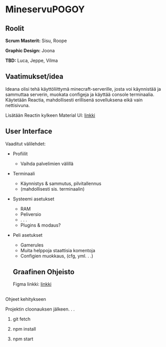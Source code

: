# MineservuPOGOY

## Roolit

**Scrum Masterit:** Sisu, Roope

**Graphic Design:** Joona

**TBD:** Luca, Jeppe, Vilma

## Vaatimukset/idea

Ideana olisi tehä käyttöliittymä minecraft-serverille, josta voi käynnistää ja sammuttaa serverin, muokata configeja ja käyttää console terminaalia.
Käytetään Reactia, mahdollisesti erillisenä sovelluksena eikä vain nettisivuna.

Lisätään Reactin kylkeen Material UI: [linkki](https://mui.com/material-ui/getting-started/overview/)

## User Interface

Vaaditut välilehdet:

- Profiilit
    - Vaihda palvelimien välillä

- Terminaali
    - Käynnistys & sammutus, pilvitallennus
    - (mahdollisesti sis. terminaalin)

- Systeemi asetukset
    - RAM
    - Peliversio
    - . . .
    - Plugins & modaus?

- Peli asetukset
    - Gamerules
    - Muita helppoja staattisia komentoja
    - Configien muokkaus, (cfg, yml. . .)
    
    ## Graafinen Ohjeisto
    
    Figma linkki: [linkki](https://www.figma.com/file/NlAroBf94llBcbEIy2aRMo/Main?node-id=0-1&t=4V9glkCriVS3VKvS-0)

##

Ohjeet kehitykseen

Projektin cloonauksen jälkeen. . .

1. git fetch

2. npm install

3. npm start
